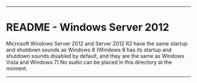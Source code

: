 
***

# README - Windows Server 2012

Microsoft Windows Server 2012 and Server 2012 R2 have the same startup and shutdown sounds as Windows 8 (Windows 8 has its startup and shutdown sounds disabled by default, and they are the same as Windows Vista and Windows 7) No audio can be placed in this directory at the moment.

***
